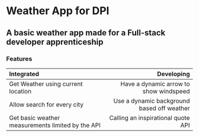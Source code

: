 # Weather App for DPI

## A basic weather app made for a Full-stack developer apprenticeship

### Features

| Integrated | Developing |
| :-- | --:|
| Get Weather using current location| Have a dynamic arrow to show windspeed |
| Allow search for every city | Use a dynamic background based off weather |
| Get basic weather measurements limited by the API | Calling an inspirational quote API |
